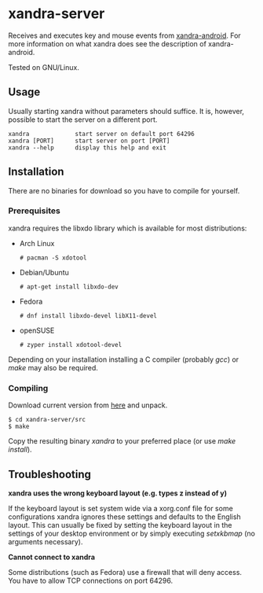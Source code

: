 # xandra-server
Receives and executes key and mouse events from
[xandra-android](https://github.com/ddast/xandra-android).
For more information on what xandra does see the description of xandra-android.

Tested on GNU/Linux.

## Usage

Usually starting xandra without parameters should suffice.
It is, however, possible to start the server on a different port.
```
xandra             start server on default port 64296
xandra [PORT]      start server on port [PORT]
xandra --help      display this help and exit
```

## Installation

There are no binaries for download so you have to compile for yourself.

### Prerequisites

xandra requires the libxdo library which is available for most distributions:

* Arch Linux  
  ```
  # pacman -S xdotool  
  ```
* Debian/Ubuntu  
  ```
  # apt-get install libxdo-dev
  ```
* Fedora  
  ```
  # dnf install libxdo-devel libX11-devel
  ```
* openSUSE  
  ```
  # zyper install xdotool-devel
  ```

Depending on your installation installing a C compiler (probably *gcc*) or
*make* may also be required.

### Compiling
Download current version from
[here](https://github.com/ddast/xandra-server/releases) and unpack.
```
$ cd xandra-server/src
$ make
```
Copy the resulting binary *xandra* to your preferred place (or use *make
install*).


## Troubleshooting

**xandra uses the wrong keyboard layout (e.g. types z instead of y)**

If the keyboard layout is set system wide via a xorg.conf file for some
configurations xandra ignores these settings and defaults to the English
layout.
This can usually be fixed by setting the keyboard layout in the settings of
your desktop environment or by simply executing *setxkbmap* (no arguments
necessary).

**Cannot connect to xandra**

Some distributions (such as Fedora) use a firewall that will deny access.
You have to allow TCP connections on port 64296.

